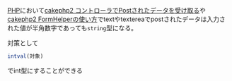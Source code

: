  

[PHP](PHP.md)において[cakephp2 コントローラでPostされたデータを受け取る](cakephp2%20コントローラでPostされたデータを受け取る.md)や[cakephp2 FormHelperの使い方](cakephp2%20FormHelperの使い方.md)でtextやtextereaでpostされたデータは入力された値が半角数字であっても`string`型になる。

対策として
```php
intval(対象)
```
でint型にすることができる
